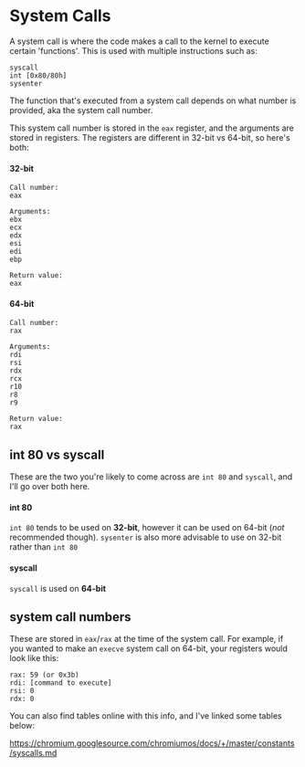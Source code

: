 # System Calls

A system call is where the code makes a call to the kernel to execute certain 'functions'. This is used with multiple instructions such as:
```
syscall
int [0x80/80h]
sysenter
```

The function that's executed from a system call depends on what number is provided, aka the system call number.

This system call number is stored in the `eax` register, and the arguments are stored in registers. The registers are different in 32-bit vs 64-bit, so here's both:

#### 32-bit
```
Call number:
eax

Arguments:
ebx
ecx
edx
esi
edi
ebp

Return value:
eax
```

#### 64-bit
```
Call number:
rax

Arguments:
rdi
rsi
rdx
rcx
r10
r8
r9

Return value:
rax
```

## int 80 vs syscall

These are the two you're likely to come across are `int 80` and `syscall`, and I'll go over both here.

#### int 80

`int 80` tends to be used on **32-bit**, however it can be used on 64-bit (*not* recommended though). `sysenter` is also more advisable to use on 32-bit rather than `int 80`

#### syscall

`syscall` is used on **64-bit**

## system call numbers

These are stored in `eax`/`rax` at the time of the system call. For example, if you wanted to make an `execve` system call on 64-bit, your registers would look like this:
```
rax: 59 (or 0x3b)
rdi: [command to execute]
rsi: 0
rdx: 0
```

You can also find tables online with this info, and I've linked some tables below:

https://chromium.googlesource.com/chromiumos/docs/+/master/constants/syscalls.md
